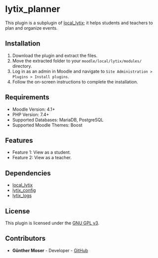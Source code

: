 # lytix_planner

This plugin is a subplugin of [local_lytix](https://github.com/llttugraz/moodle-local_lytix);
it helps students and teachers to plan and organize events.

## Installation

1. Download the plugin and extract the files.
2. Move the extracted folder to your `moodle/local/lytix/modules/` directory.
3. Log in as an admin in Moodle and navigate to `Site Administration > Plugins > Install plugins`.
4. Follow the on-screen instructions to complete the installation.

## Requirements

- Moodle Version: 4.1+
- PHP Version: 7.4+
- Supported Databases: MariaDB, PostgreSQL
- Supported Moodle Themes: Boost

## Features

- Feature 1: View as a student.
- Feature 2: View as a teacher.

## Dependencies

- [local_lytix](https://github.com/llttugraz/moodle-local_lytix)
- [lytix_config](https://github.com/llttugraz/moodle-lytix_config)
- [lytix_logs](https://github.com/llttugraz/moodle-lytix_logs)

## License

This plugin is licensed under the [GNU GPL v3](https://github.com/llttugraz/moodle-lytix_planner?tab=GPL-3.0-1-ov-file).

## Contributors

- **Günther Moser** - Developer - [GitHub](https://github.com/ghinta)

